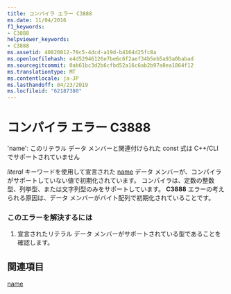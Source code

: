 ```yaml
---
title: コンパイラ エラー C3888
ms.date: 11/04/2016
f1_keywords:
- C3888
helpviewer_keywords:
- C3888
ms.assetid: 40820812-79c5-4dcd-a19d-b4164d25fc8a
ms.openlocfilehash: e4d52946126e7be6c6f2aef34b5eb5a93a0babad
ms.sourcegitcommit: 0ab61bc3d2b6cfbd52a16c6ab2b97a8ea1864f12
ms.translationtype: MT
ms.contentlocale: ja-JP
ms.lasthandoff: 04/23/2019
ms.locfileid: "62187380"
---
```

# <a name="compiler-error-c3888"></a>コンパイラ エラー C3888

'name': このリテラル データ メンバーと関連付けられた const 式は C++/CLI でサポートされていません

*literal* キーワードを使用して宣言された [name](../../extensions/literal-cpp-component-extensions.md) データ メンバーが、コンパイラがサポートしていない値で初期化されています。 コンパイラは、定数の整数型、列挙型、または文字列型のみをサポートしています。 **C3888** エラーの考えられる原因は、データ メンバーがバイト配列で初期化されていることです。

### <a name="to-correct-this-error"></a>このエラーを解決するには

1. 宣言されたリテラル データ メンバーがサポートされている型であることを確認します。

## <a name="see-also"></a>関連項目

[name](../../extensions/literal-cpp-component-extensions.md)